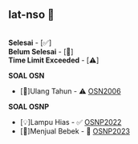 ## lat-nso 🎉
\
**Selesai** - [✅]\
**Belum Selesai** - [🚧]\
**Time Limit Exceeded** - [⚠️] 

**SOAL OSN**
* [🎂]Ulang Tahun - ⚠️ [OSN2006](https://tlx.toki.id/problems/osn-2006/C)

**SOAL OSNP**
* [💡]Lampu Hias - ✅ [OSNP2022](https://tlx.toki.id/problems/osnp-2022/B1)
* [🦆]Menjual Bebek - 🚧 [OSNP2023](https://tlx.toki.id/problems/osnp-2023/B1)
